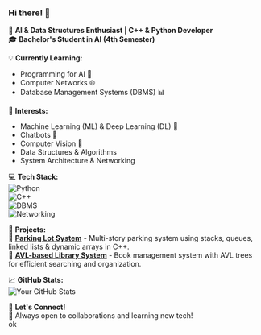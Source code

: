 ### Hi there! 👋  

🚀 **AI & Data Structures Enthusiast | C++ & Python Developer**  
🎓 **Bachelor's Student in AI (4th Semester)**  

💡 **Currently Learning:**  
- Programming for AI 🤖  
- Computer Networks 🌐  
- Database Management Systems (DBMS) 📊  

📌 **Interests:**  
- Machine Learning (ML) & Deep Learning (DL) 🧠  
- Chatbots 🤖  
- Computer Vision 👀  
- Data Structures & Algorithms  
- System Architecture & Networking  

💻 **Tech Stack:**  
![Python](https://img.shields.io/badge/Python-3776AB?style=for-the-badge&logo=python&logoColor=white)  
![C++](https://img.shields.io/badge/C++-00599C?style=for-the-badge&logo=cplusplus&logoColor=white)  
![DBMS](https://img.shields.io/badge/DBMS-%23000000.svg?style=for-the-badge)  
![Networking](https://img.shields.io/badge/Networking-%23FF6F00.svg?style=for-the-badge)  

📂 **Projects:**  
🔹 **[Parking Lot System](#)** - Multi-story parking system using stacks, queues, linked lists & dynamic arrays in C++.  
🔹 **[AVL-based Library System](#)** - Book management system with AVL trees for efficient searching and organization.  

📈 **GitHub Stats:**  
![Your GitHub Stats](https://github-readme-stats.vercel.app/api?username=Waizdev&show_icons=true&theme=radical)  

🔗 **Let's Connect!**  
🚀 Always open to collaborations and learning new tech!  
ok
